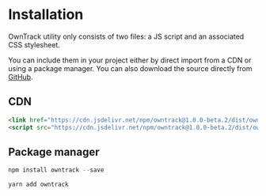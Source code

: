 # Installation

OwnTrack utility only consists of two files: a JS script and an associated CSS stylesheet.

You can include them in your project either by direct import from a CDN or using a package manager. You can also download the source directly from [GitHub](https://github.com/mekkanix/owntrack).

## CDN

<!-- prettier-ignore -->
```html
<link href="https://cdn.jsdelivr.net/npm/owntrack@1.0.0-beta.2/dist/owntrack.min.css" rel="stylesheet" />
<script src="https://cdn.jsdelivr.net/npm/owntrack@1.0.0-beta.2/dist/owntrack.min.js"></script>
```

## Package manager

<!-- prettier-ignore -->
```js
npm install owntrack --save
```

```js
yarn add owntrack
```
